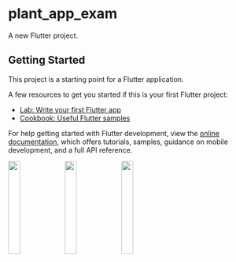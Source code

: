 # plant_app_exam

A new Flutter project.

## Getting Started

This project is a starting point for a Flutter application.

A few resources to get you started if this is your first Flutter project:

- [Lab: Write your first Flutter app](https://docs.flutter.dev/get-started/codelab)
- [Cookbook: Useful Flutter samples](https://docs.flutter.dev/cookbook)

For help getting started with Flutter development, view the
[online documentation](https://docs.flutter.dev/), which offers tutorials,
samples, guidance on mobile development, and a full API reference.

<p>
<img src= "https://github.com/Meshva30/soping_app_exam/assets/136339359/f9ef7198-f86b-4c51-ad23-3e98d37a2eb0"width=22% heigh=35%>
<img src= "https://github.com/Meshva30/soping_app_exam/assets/136339359/b5215ac2-d469-44ac-ba53-5c020f5a37ac"width=22% heigh=35%>
<img src= "https://github.com/Meshva30/soping_app_exam/assets/136339359/e1ff57e8-bd47-49b1-b1b8-0f2cfb0a7ede"width=22% heigh=35%>
</p>




